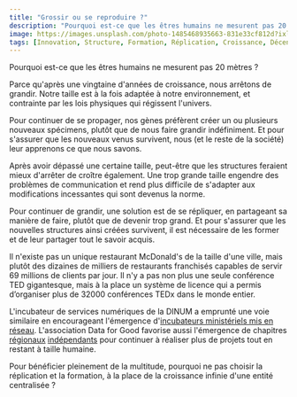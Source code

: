 ```yaml
---
title: "Grossir ou se reproduire ?"
description: "Pourquoi est-ce que les êtres humains ne mesurent pas 20 mètres ?"
image: https://images.unsplash.com/photo-1485468935663-831e33cf812d?ixlib=rb-1.2.1&ixid=eyJhcHBfaWQiOjEyMDd9&auto=format&fit=crop&w=1200&q=80
tags: [Innovation, Structure, Formation, Réplication, Croissance, Décentralisation]
---
```


Pourquoi est-ce que les êtres humains ne mesurent pas 20 mètres ?

Parce qu'après une vingtaine d'années de croissance, nous arrêtons de grandir. Notre taille est à la fois adaptée à notre environnement, et contrainte par les lois physiques qui régissent l'univers.

Pour continuer de se propager, nos gènes préfèrent créer un ou plusieurs nouveaux spécimens, plutôt que de nous faire grandir indéfiniment. Et pour s'assurer que les nouveaux venus survivent, nous (et le reste de la société) leur apprenons ce que nous savons.

Après avoir dépassé une certaine taille, peut-être que les structures feraient mieux d'arrêter de croître également. Une trop grande taille engendre des problèmes de communication et rend plus difficile de s'adapter aux modifications incessantes qui sont devenus la norme.

Pour continuer de grandir, une solution est de se répliquer, en partageant sa manière de faire, plutôt que de devenir trop grand. Et pour s'assurer que les nouvelles structures ainsi créées survivent, il est nécessaire de les former et de leur partager tout le savoir acquis.

Il n'existe pas un unique restaurant McDonald's de la taille d'une ville, mais plutôt des dizaines de milliers de restaurants franchisés capables de servir 69 millions de clients par jour. Il n'y a pas non plus une seule conférence TED gigantesque, mais à la place un système de licence qui a permis d’organiser plus de 32000 conférences TEDx dans le monde entier.

L'incubateur de services numériques de la DINUM a emprunté une voie similaire en encourageant l'émergence d'[incubateurs ministériels mis en réseau](https://beta.gouv.fr/approche/). L'association Data for Good favorise aussi l'émergence de chapitres [régionaux](https://www.meetup.com/fr-FR/Data-for-Good-Provence/) [indépendants](https://twitter.com/DataForGoodGR) pour continuer à réaliser plus de projets tout en restant à taille humaine.

Pour bénéficier pleinement de la multitude, pourquoi ne pas choisir la réplication et la formation, à la place de la croissance infinie d'une entité centralisée ?
